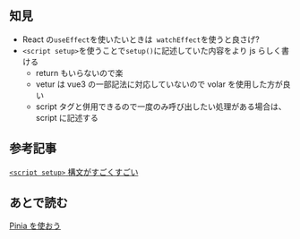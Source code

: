 ## 知見

- React の`useEffect`を使いたいときは` watchEffect`を使うと良さげ?
- `<script setup>`を使うことで`setup()`に記述していた内容をより js らしく書ける
  - return もいらないので楽
  - vetur は vue3 の一部記法に対応していないので volar を使用した方が良い
  - script タグと併用できるので一度のみ呼び出したい処理がある場合は、script に記述する

## 参考記事

[`<script setup>` 構文がすごくすごい](https://zenn.dev/azukiazusa/articles/676d88675e4e74)

## あとで読む

[Pinia を使おう](https://qiita.com/__Nem__/items/4b2c8b99fb245dcff80c)
